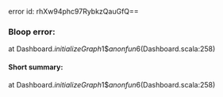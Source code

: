 error id: rhXw94phc97RybkzQauGfQ==
### Bloop error:

at Dashboard$.initializeGraph$1$$anonfun$6(Dashboard.scala:258)
#### Short summary: 

at Dashboard$.initializeGraph$1$$anonfun$6(Dashboard.scala:258)